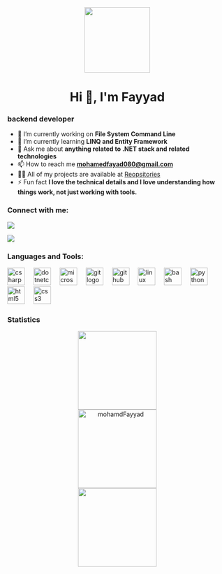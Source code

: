 <div align="center">
  <img height="150" src="https://camo.githubusercontent.com/62da68eb62b1e5f175f7d1f0191dd89a653d7908feb22d37d4a0ab07365d6791/68747470733a2f2f6d656469612e67697068792e636f6d2f6d656469612f4d3967624264396e6244724f5475314d71782f67697068792e676966"  />
</div>
<h1 align="center">Hi 👋, I'm Fayyad</h1>

### backend developer
- 🔭 I’m currently working on **File System Command Line**
- 🌱 I’m currently learning **LINQ and Entity Framework**
- 💬 Ask me about **anything related to .NET stack and related technologies**
- 📫 How to reach me **mohamedfayad080@gmail.com**
- 👨‍💻 All of my projects are available at [Reopsitories](https://github.com/mohamdFayyad?tab=repositories)
- ⚡ Fun fact **I love the technical details and I love understanding how things work, not just working with tools.**

<h3 align="left">Connect with me:</h3>
<div> <a href="https://www.linkedin.com/in/https://www.linkedin.com/in/mohamed-fayyad-48298922a/" target="_blank"><img src="https://img.shields.io/badge/LinkedIn-0077B5?style=for-the-badge&logo=linkedin&logoColor=white" target="_blank"></a>
  
<a href = "mailto:mohamedfayad080@gmail.com"><img src="https://img.shields.io/badge/-Gmail-%23333?style=for-the-badge&logo=gmail&logoColor=white" target="_blank"></a>
</div>

<h3 align="left">Languages and Tools:</h3>
<div align="left">
  <img src="https://cdn.jsdelivr.net/gh/devicons/devicon/icons/csharp/csharp-original.svg" height="40" alt="csharp logo"  />
  <img width="12" />
  <img src="https://cdn.jsdelivr.net/gh/devicons/devicon/icons/dotnetcore/dotnetcore-original.svg" height="40" alt="dotnetcore logo"  />
  <img width="12" />
  <img src="https://cdn.simpleicons.org/microsoftsqlserver/CC2927" height="40" alt="microsoftsqlserver logo"  />
  <img width="12" />
  <img src="https://cdn.simpleicons.org/git/F05032" height="40" alt="git logo"  />
  <img width="12" />
  <img src="https://skillicons.dev/icons?i=github" height="40" alt="github logo"  />
  <img width="12" />
  <img src="https://cdn.jsdelivr.net/gh/devicons/devicon/icons/linux/linux-original.svg" height="40" alt="linux logo"  />
  <img width="12" />
  <img src="https://skillicons.dev/icons?i=bash" height="40" alt="bash logo"  />
  <img width="12" />
  <img src="https://skillicons.dev/icons?i=py" height="40" alt="python logo"  />
  <img width="12" />
  <img src="https://cdn.simpleicons.org/html5/E34F26" height="40" alt="html5 logo"  />
  <img width="12" />
  <img src="https://cdn.simpleicons.org/css3/1572B6" height="40" alt="css3 logo"  />
</div>

<h3 align="left">Statistics</h3>
<div align="center">
<a href="https://github.com/mohamdFayyad">
<img align="center" src="http://github-profile-summary-cards.vercel.app/api/cards/stats?username=mohamdFayyad&theme=github_dark" height="180em" /><br/>
<img align="center" height="180em" src="https://github-readme-streak-stats.herokuapp.com/?user=mohamdFayyad&theme=dark" alt="mohamdFayyad" /><br/>
<img align="center" src="http://github-profile-summary-cards.vercel.app/api/cards/profile-details?username=mohamdFayyad&theme=github_dark" height="180em" /><br/>
</div>
